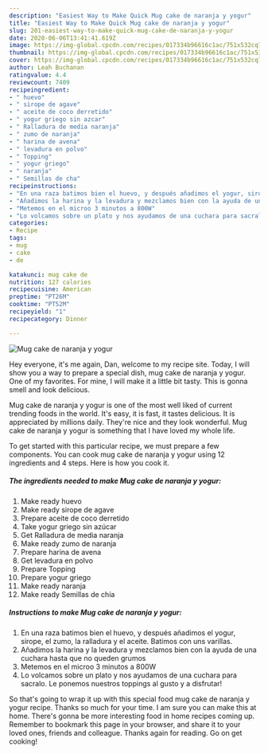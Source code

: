 ```yaml
---
description: "Easiest Way to Make Quick Mug cake de naranja y yogur"
title: "Easiest Way to Make Quick Mug cake de naranja y yogur"
slug: 201-easiest-way-to-make-quick-mug-cake-de-naranja-y-yogur
date: 2020-06-06T13:41:41.619Z
image: https://img-global.cpcdn.com/recipes/017334b96616c1ac/751x532cq70/mug-cake-de-naranja-y-yogur-foto-principal.jpg
thumbnail: https://img-global.cpcdn.com/recipes/017334b96616c1ac/751x532cq70/mug-cake-de-naranja-y-yogur-foto-principal.jpg
cover: https://img-global.cpcdn.com/recipes/017334b96616c1ac/751x532cq70/mug-cake-de-naranja-y-yogur-foto-principal.jpg
author: Leah Buchanan
ratingvalue: 4.4
reviewcount: 7409
recipeingredient:
- " huevo"
- " sirope de agave"
- " aceite de coco derretido"
- " yogur griego sin azcar"
- " Ralladura de media naranja"
- " zumo de naranja"
- " harina de avena"
- " levadura en polvo"
- " Topping"
- " yogur griego"
- " naranja"
- " Semillas de cha"
recipeinstructions:
- "En una raza batimos bien el huevo, y después añadimos el yogur, sirope, el zumo, la ralladura y el aceite. Batimos con uns varillas."
- "Añadimos la harina y la levadura y mezclamos bien con la ayuda de una cuchara hasta que no queden grumos"
- "Metemos en el microo 3 minutos a 800W"
- "Lo volcamos sobre un plato y nos ayudamos de una cuchara para sacralo. Le ponemos nuestros toppings al gusto y a disfrutar!"
categories:
- Recipe
tags:
- mug
- cake
- de

katakunci: mug cake de 
nutrition: 127 calories
recipecuisine: American
preptime: "PT26M"
cooktime: "PT52M"
recipeyield: "1"
recipecategory: Dinner

---
```



![Mug cake de naranja y yogur](https://img-global.cpcdn.com/recipes/017334b96616c1ac/751x532cq70/mug-cake-de-naranja-y-yogur-foto-principal.jpg)

Hey everyone, it's me again, Dan, welcome to my recipe site. Today, I will show you a way to prepare a special dish, mug cake de naranja y yogur. One of my favorites. For mine, I will make it a little bit tasty. This is gonna smell and look delicious.



Mug cake de naranja y yogur is one of the most well liked of current trending foods in the world. It's easy, it is fast, it tastes delicious. It is appreciated by millions daily. They're nice and they look wonderful. Mug cake de naranja y yogur is something that I have loved my whole life.


To get started with this particular recipe, we must prepare a few components. You can cook mug cake de naranja y yogur using 12 ingredients and 4 steps. Here is how you cook it.

<!--inarticleads1-->

##### The ingredients needed to make Mug cake de naranja y yogur:

1. Make ready  huevo
1. Make ready  sirope de agave
1. Prepare  aceite de coco derretido
1. Take  yogur griego sin azúcar
1. Get  Ralladura de media naranja
1. Make ready  zumo de naranja
1. Prepare  harina de avena
1. Get  levadura en polvo
1. Prepare  Topping
1. Prepare  yogur griego
1. Make ready  naranja
1. Make ready  Semillas de chía




<!--inarticleads2-->

##### Instructions to make Mug cake de naranja y yogur:

1. En una raza batimos bien el huevo, y después añadimos el yogur, sirope, el zumo, la ralladura y el aceite. Batimos con uns varillas.
1. Añadimos la harina y la levadura y mezclamos bien con la ayuda de una cuchara hasta que no queden grumos
1. Metemos en el microo 3 minutos a 800W
1. Lo volcamos sobre un plato y nos ayudamos de una cuchara para sacralo. Le ponemos nuestros toppings al gusto y a disfrutar!




So that's going to wrap it up with this special food mug cake de naranja y yogur recipe. Thanks so much for your time. I am sure you can make this at home. There's gonna be more interesting food in home recipes coming up. Remember to bookmark this page in your browser, and share it to your loved ones, friends and colleague. Thanks again for reading. Go on get cooking!
